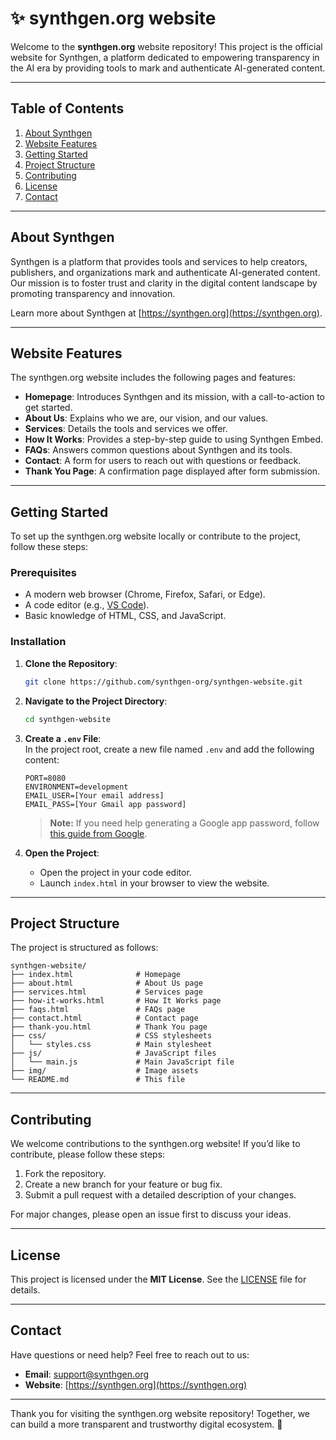 # ✨ synthgen.org website

Welcome to the **synthgen.org** website repository! This project is the official website for Synthgen, a platform dedicated to empowering transparency in the AI era by providing tools to mark and authenticate AI-generated content.

---

## Table of Contents
1. [About Synthgen](#about-synthgen)
2. [Website Features](#website-features)
3. [Getting Started](#getting-started)
4. [Project Structure](#project-structure)
5. [Contributing](#contributing)
6. [License](#license)
7. [Contact](#contact)

---

## About Synthgen

Synthgen is a platform that provides tools and services to help creators, publishers, and organizations mark and authenticate AI-generated content. Our mission is to foster trust and clarity in the digital content landscape by promoting transparency and innovation.

Learn more about Synthgen at [https://synthgen.org](https://synthgen.org).

---

## Website Features

The synthgen.org website includes the following pages and features:
- **Homepage**: Introduces Synthgen and its mission, with a call-to-action to get started.
- **About Us**: Explains who we are, our vision, and our values.
- **Services**: Details the tools and services we offer.
- **How It Works**: Provides a step-by-step guide to using Synthgen Embed.
- **FAQs**: Answers common questions about Synthgen and its tools.
- **Contact**: A form for users to reach out with questions or feedback.
- **Thank You Page**: A confirmation page displayed after form submission.

---

## Getting Started

To set up the synthgen.org website locally or contribute to the project, follow these steps:

### Prerequisites
- A modern web browser (Chrome, Firefox, Safari, or Edge).
- A code editor (e.g., [VS Code](https://code.visualstudio.com/)).
- Basic knowledge of HTML, CSS, and JavaScript.

### Installation
1. **Clone the Repository**:
   ```bash
   git clone https://github.com/synthgen-org/synthgen-website.git
   ```
2. **Navigate to the Project Directory**:
   ```bash
   cd synthgen-website
   ```
3. **Create a `.env` File**:  
   In the project root, create a new file named `.env` and add the following content:  
   ```plaintext
   PORT=8080
   ENVIRONMENT=development
   EMAIL_USER=[Your email address]
   EMAIL_PASS=[Your Gmail app password]
   ```  
   > **Note:** If you need help generating a Google app password, follow [this guide from Google](https://support.google.com/accounts/answer/185833?hl=en).  

4. **Open the Project**:  
   - Open the project in your code editor.  
   - Launch `index.html` in your browser to view the website.  

---

## Project Structure

The project is structured as follows:
```
synthgen-website/
├── index.html              # Homepage
├── about.html              # About Us page
├── services.html           # Services page
├── how-it-works.html       # How It Works page
├── faqs.html               # FAQs page
├── contact.html            # Contact page
├── thank-you.html          # Thank You page
├── css/                    # CSS stylesheets
│   └── styles.css          # Main stylesheet
├── js/                     # JavaScript files
│   └── main.js             # Main JavaScript file
├── img/                    # Image assets
└── README.md               # This file
```

---

## Contributing

We welcome contributions to the synthgen.org website! If you’d like to contribute, please follow these steps:

1. Fork the repository.
2. Create a new branch for your feature or bug fix.
3. Submit a pull request with a detailed description of your changes.

For major changes, please open an issue first to discuss your ideas.

---

## License

This project is licensed under the **MIT License**. See the [LICENSE](LICENSE) file for details.

---

## Contact

Have questions or need help? Feel free to reach out to us:
- **Email**: [support@synthgen.org](mailto:support@synthgen.org)
- **Website**: [https://synthgen.org](https://synthgen.org)

---

Thank you for visiting the synthgen.org website repository! Together, we can build a more transparent and trustworthy digital ecosystem. 🌟
